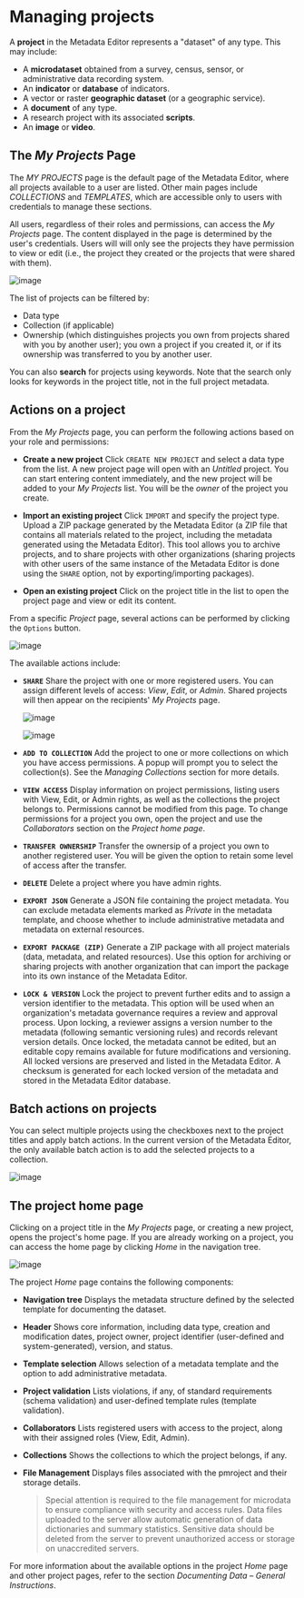 # Managing projects

A **project** in the Metadata Editor represents a "dataset" of any type. This may include:
- A **microdataset** obtained from a survey, census, sensor, or administrative data recording system.
- An **indicator** or **database** of indicators.
- A vector or raster **geographic dataset** (or a geographic service).
- A **document** of any type.
- A research project with its associated **scripts**.
- An **image** or **video**.

## The *My Projects* Page

The *MY PROJECTS* page is the default page of the Metadata Editor, where all projects available to a user are listed. Other main pages include *COLLECTIONS* and *TEMPLATES*, which are accessible only to users with credentials to manage these sections.

All users, regardless of their roles and permissions, can access the *My Projects* page. The content displayed in the page is determined by the user's credentials. Users will will only see the projects they have permission to view or edit (i.e., the project they created or the projects that were shared with them).

![image](img/ME_UG_v1-0-0_managing_projects_projects_list_page.png)

The list of projects can be filtered by:
- Data type
- Collection (if applicable)
- Ownership (which distinguishes projects you own from projects shared with you by another user); you own a project if you created it, or if its ownership was transferred to you by another user.

You can also **search** for projects using keywords. Note that the search only looks for keywords in the project title, not in the full project metadata.


## Actions on a project

From the *My Projects* page, you can perform the following actions based on your role and permissions:

- **Create a new project** Click `CREATE NEW PROJECT` and select a data type from the list. A new project page will open with an *Untitled* project. You can start entering content immediately, and the new project will be added to your *My Projects* list. You will be the *owner* of the project you create.

- **Import an existing project** Click `IMPORT` and specify the project type. Upload a ZIP package generated by the Metadata Editor (a ZIP file that contains all materials related to the project, including the metadata generated using the Metadata Editor). This tool allows you to archive projects, and to share projects with other organizations (sharing projects with other users of the same instance of the Metadata Editor is done using the `SHARE` option, not by exporting/importing packages).

- **Open an existing project** Click on the project title in the list to open the project page and view or edit its content.


From a specific *Project* page, several actions can be performed by clicking the `Options` button.

  ![image](img/ME_UG_v1-0-0_managing_projects_actions_on_project.png)

The available actions include:

- **`SHARE`** Share the project with one or more registered users. You can assign different levels of access: *View*, *Edit*, or *Admin*. Shared projects will then appear on the recipients' *My Projects* page.
    
    ![image](img/ME_UG_v1-0-0_managing_projects_share_project.png)

    ![image](img/ME_UG_v1-0-0_managing_projects_actions_on_project_list.png)
  
- **`ADD TO COLLECTION`** Add the project to one or more collections on which you have access permissions. A popup will prompt you to select the collection(s). See the *Managing Collections* section for more details.

- **`VIEW ACCESS`** Display information on project permissions, listing users with View, Edit, or Admin rights, as well as the collections the project belongs to. Permissions cannot be modified from this page. To change permissions for a project you own, open the project and use the *Collaborators* section on the *Project home page*.

- **`TRANSFER OWNERSHIP`** Transfer the ownersip of a project you own to another registered user. You will be given the option to retain some level of access after the transfer.

- **`DELETE`** Delete a project where you have admin rights.

- **`EXPORT JSON`** Generate a JSON file containing the project metadata. You can exclude metadata elements marked as *Private* in the metadata template, and choose whether to include administrative metadata and metadata on external resources.

- **`EXPORT PACKAGE (ZIP)`** Generate a ZIP package with all project materials (data, metadata, and related resources). Use this option for archiving or sharing projects with another organization that can import the package into its own instance of the Metadata Editor.

- **`LOCK & VERSION`** Lock the project to prevent further edits and to assign a version identifier to the metadata. This option will be used when an organization's metadata governance requires a review and approval process. Upon locking, a reviewer assigns a version number to the metadata (following semantic versioning rules) and records relevant version details. Once locked, the metadata cannot be edited, but an editable copy remains available for future modifications and versioning. All locked versions are preserved and listed in the Metadata Editor. A checksum is generated for each locked version of the metadata and stored in the Metadata Editor database.


## Batch actions on projects

You can select multiple projects using the checkboxes next to the project titles and apply batch actions. In the current version of the Metadata Editor, the only available batch action is to add the selected projects to a collection.

![image](img/ME_UG_v1-0-0_managing_projects_batch_action.png)


## The project home page

Clicking on a project title in the *My Projects* page, or creating a new project, opens the project's home page. If you are already working on a project, you can access the home page by clicking *Home* in the navigation tree.

![image](img/ME_UG_v1-0-0_managing_projects_project_home_page.png)

The project *Home* page contains the following components:

- **Navigation tree** Displays the metadata structure defined by the selected template for documenting the dataset.

- **Header** Shows core information, including data type, creation and modification dates, project owner, project identifier (user-defined and system-generated), version, and status.

- **Template selection** Allows selection of a metadata template and the option to add administrative metadata.

- **Project validation** Lists violations, if any, of standard requirements (schema validation) and user-defined template rules (template validation).

- **Collaborators** Lists registered users with access to the project, along with their assigned roles (View, Edit, Admin).

- **Collections** Shows the collections to which the project belongs, if any.

- **File Management** Displays files associated with the pmroject and their storage details.

  > Special attention is required to the file management for microdata to ensure compliance with security and access rules. Data files uploaded to the server allow automatic generation of data dictionaries and summary statistics. Sensitive data should be deleted from the server to prevent unauthorized access or storage on unaccredited servers.

For more information about the available options in the project *Home* page and other project pages, refer to the section *Documenting Data – General Instructions*.

